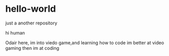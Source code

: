 # hello-world
just a another repository

hi human

Odair here, im into viedo game,and learning how to code
im better at video gaming then im at coding 
